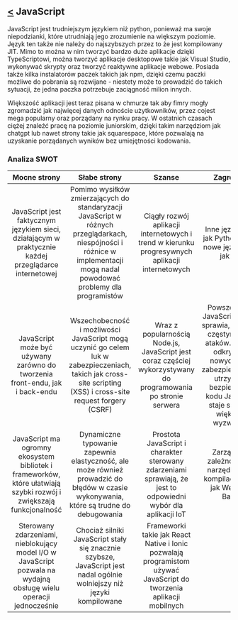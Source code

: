 ## [<](README.md) JavaScript

JavaScript jest trudniejszym językiem niż python, ponieważ ma swoje niepodzianki, które utrudniają jego zrozumienie na większym poziomie. 
Język ten także nie należy do najszybszych przez to że jest kompilowany JIT. Mimo to można w nim tworzyć bardzo duże aplikacje dzięki TypeScriptowi, można tworzyć aplikacje desktopowe takie jak Visual Studio, wykonywać skrypty oraz tworzyć reaktywne aplikacje webowe.
Posiada także kilka instalatorów paczek takich jak npm, dzięki czemu paczki możliwe do pobrania są rozwijane - niestety może to prowadzić do takich sytuacji, że jedna paczka potrzebuje zaciągność milion innych.

Większość aplikacji jest teraz pisana w chmurze tak aby fimry mogły zgromadzić jak najwięcej danych odnoście użytkowników, przez cojest mega popularny oraz porządany na rynku pracy. W ostatnich czasach ciężej znaleźć pracę na poziomie juniorskim, dzięki takim narzędziom jak chatgpt lub nawet strony takie jak squarespace, które pozwalają na uzyskanie porządanych wyników bez umiejętności kodowania.

### Analiza SWOT

| Mocne strony | Słabe strony | Szanse | Zagrożenia |
| :----------: | :----------: | :----: | :--------: |
| JavaScript jest faktycznym językiem sieci, działającym w praktycznie każdej przeglądarce internetowej | Pomimo wysiłków zmierzających do standaryzacji JavaScript w różnych przeglądarkach, niespójności i różnice w implementacji mogą nadal powodować problemy dla programistów | Ciągły rozwój aplikacji internetowych i trend w kierunku progresywnych aplikacji internetowych | Inne języki, takie jak Python, Ruby i nowe języki, takie jak Dart  |
| JavaScript może być używany zarówno do tworzenia front-endu, jak i back-endu | Wszechobecność i możliwości JavaScript mogą uczynić go celem luk w zabezpieczeniach, takich jak cross-site scripting (XSS) i cross-site request forgery (CSRF) | Wraz z popularnością Node.js, JavaScript jest coraz częściej wykorzystywany do programowania po stronie serwera | Powszechność JavaScript w sieci sprawia, że jest on częstym celem ataków. W miarę odkrywania nowych luk w zabezpieczeniach, utrzymanie bezpiecznego kodu JavaScript staje się coraz większym wyzwaniem | 
| JavaScript ma ogromny ekosystem bibliotek i frameworków, które ułatwiają szybki rozwój i zwiększają funkcjonalność | Dynamiczne typowanie zapewnia elastyczność, ale może również prowadzić do błędów w czasie wykonywania, które są trudne do debugowania | Prostota JavaScript i charakter sterowany zdarzeniami sprawiają, że jest to odpowiedni wybór dla aplikacji IoT | Zarządzanie zależnościami i narzędziami do kompilacji (takimi jak Webpack, Babel) | 
| Sterowany zdarzeniami, nieblokujący model I/O w JavaScript pozwala na wydajną obsługę wielu operacji jednocześnie | Chociaż silniki JavaScript stały się znacznie szybsze, JavaScript jest nadal ogólnie wolniejszy niż języki kompilowane | Frameworki takie jak React Native i Ionic pozwalają programistom używać JavaScript do tworzenia aplikacji mobilnych | | 